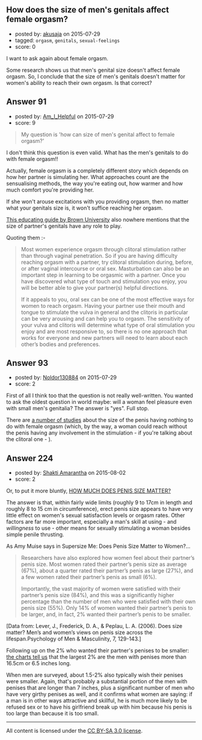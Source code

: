 ## How does the size of men's genitals affect female orgasm?

- posted by: [akusaja](https://stackexchange.com/users/2997298/akusaja) on 2015-07-29
- tagged: `orgasm`, `genitals`, `sexual-feelings`
- score: 0

I want to ask again about female orgasm.

Some research shows us that men's genital size doesn't affect female orgasm. So, I conclude that the size of men's genitals doesn't matter for women's ability to reach their own orgasm.  Is that correct?


## Answer 91

- posted by: [Am_I_Helpful](https://stackexchange.com/users/4256604/am-i-helpful) on 2015-07-29
- score: 9

> My question is 'how can size of men's genital affect to female
> orgasm?'

I don't think this question is even valid. What has the men's genitals to do with female orgasm!!

Actually, female orgasm is a completely different story which depends on how her partner is simulating her. What approaches count are the sensualising methods, the way you're eating out, how warmer and how much comfort you're providing her. 

If she won't arouse excitations with you providing orgasm, then no matter what your genitals size is, it won't suffice reaching her orgasm.

[This educating guide by Brown University](http://brown.edu/Student_Services/Health_Services/Health_Education/womens_health/female_orgasm.php) also nowhere mentions that the size of partner's genitals have any role to play. 

Quoting them :-

> Most women experience orgasm through clitoral stimulation rather than
> through vaginal penetration. So if you are having difficulty reaching
> orgasm with a partner, try clitoral stimulation during, before, or
> after vaginal intercourse or oral sex. Masturbation can also be an
> important step in learning to be orgasmic with a partner. Once you
> have discovered what type of touch and stimulation you enjoy, you will
> be better able to give your partner(s) helpful directions.
> 
> If it appeals to you, oral sex can be one of the most effective ways
> for women to reach orgasm. Having your partner use their mouth and
> tongue to stimulate the vulva in general and the clitoris in
> particular can be very arousing and can help you to orgasm. The
> sensitivity of your vulva and clitoris will determine what type of
> oral stimulation you enjoy and are most responsive to, so there is no
> one approach that works for everyone and new partners will need to
> learn about each other’s bodies and preferences.


## Answer 93

- posted by: [Noldor130884](https://stackexchange.com/users/2679611/noldor130884) on 2015-07-29
- score: 2

<p>First of all I think too that the question is not really well-written. You wanted to ask the oldest question in world maybe: will a woman feel pleasure even with small men's genitalia? The answer is "yes". Full stop.</p>

<p>There are <a href="http://www.nbcnews.com/health/mens-health/penis-size-study-am-i-normal-reveals-average-manhood-length-n316086" rel="nofollow">a number of studies</a> about the size of the penis having nothing to do with female orgasm (which, by the way, a woman could reach without the penis having any involvement in the stimulation - if you're talking about the clitoral one - ).</p>



## Answer 224

- posted by: [Shakti Amarantha](https://stackexchange.com/users/6557352/shakti-amarantha) on 2015-08-02
- score: 2

<p>Or, to put it more bluntly, <a href="http://moderntantra.blogspot.com/p/penis-size.html" rel="nofollow">HOW MUCH DOES PENIS SIZE MATTER?</a></p>

<p>The answer is that, within fairly wide limits (roughly 9 to 17cm in length and roughly 8 to 15 cm in circumference), erect penis size appears to have very little effect on women's sexual satisfaction levels or orgasm rates.  Other factors are far more important, especially a man's skill at using - and <em>willingness</em> to use - other means for sexually stimulating a woman besides simple penile thrusting.</p>

<p>As Amy Muise says in Supersize Me: Does Penis Size Matter to Women?...</p>

<blockquote>
  <p>Researchers have also explored how women feel about their partner’s
  penis size. Most women rated their partner’s penis size as average
  (67%), about a quarter rated their partner’s penis as large (27%), and
  a few women rated their partner’s penis as small (6%).</p>
  
  <p>Importantly, the vast majority of women were satisfied with their
  partner’s penis size (84%), and this was a significantly higher
  percentage than the number of men who were satisfied with their own
  penis size (55%). Only 14% of women wanted their partner’s penis to be
  larger, and, in fact, 2% wanted their partner’s penis to be smaller.</p>
</blockquote>

<p>[Data from: Lever, J., Frederick, D. A., &amp; Peplau, L. A. (2006). Does size matter? Men’s and women’s views on penis size across the lifespan.Psychology of Men &amp; Masculinity, 7, 129-143.]</p>

<p>Following up on the 2% who wanted their partner's penises to be smaller:  <a href="http://news.sciencemag.org/biology/2015/03/how-big-average-penis" rel="nofollow">the charts tell us</a> that the largest 2% are the men with penises more than 16.5cm or 6.5 inches long.</p>

<p>When men are surveyed, about 1.5-2% also typically wish their penises were smaller.  Again, that's probably a substantial portion of the men with penises that are longer than 7 inches, plus a significant number of men who have very girthy penises as well, and it confirms what women are saying:  if a man is in other ways attractive and skillful, he is much more likely to be refused sex or to have his girlfriend break up with him because his penis is too large than because it is too small.</p>




---

All content is licensed under the [CC BY-SA 3.0 license](https://creativecommons.org/licenses/by-sa/3.0/).

